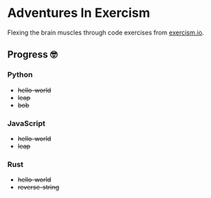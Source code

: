 # Adventures In Exercism

Flexing the brain muscles through code exercises from [exercism.io](http://exercism.io/).

## Progress 🤓

### Python

- ~~hello-world~~
- ~~leap~~
- ~~bob~~

### JavaScript

- ~~hello-world~~
- ~~leap~~

### Rust

- ~~hello-world~~
- ~~reverse-string~~
